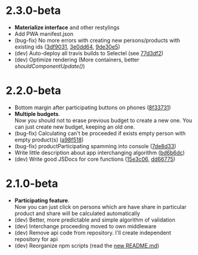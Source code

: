 # 2.3.0-beta
* **Materialize interface** and other restylings
* Add PWA manifest.json
* (bug-fix) No more errors with creating new persons/products with existing ids ([3df9031](https://github.com/wailorman/budget-shary/commit/3df9031c8416254f0adc483c7c6adead235e17f9),
                                                                                 [3e0dd64](https://github.com/wailorman/budget-shary/commit/3e0dd64d9d17eabd0e21aab6b265c30485c95b70),
                                                                                 [9de30e5](https://github.com/wailorman/budget-shary/commit/9de30e57fecb14c4d3fd4b6aa3b5e10411f72694))
* (dev) Auto-deploy all travis builds to Selectel (see [77d3df2](https://github.com/wailorman/budget-shary/commit/77d3df25fa20978a7a23894abcc17101f1e03f72))
* (dev) Optimize rendering (More containers, better _shouldComponentUpdate()_)


# 2.2.0-beta
* Bottom margin after participating buttons on phones ([8f33731](https://github.com/wailorman/budget-shary/commit/8f33731))
* **Multiple budgets**.<br/>
  Now you should not to erase previous budget to create a new one. You can just
  create new budget, keeping an old one. 
* (bug-fix) Calculating can't be proceeded if exists empty person with empty product(s) ([a98f518](https://github.com/wailorman/budget-shary/commit/a98f518))
* (bug-fix) productParticipating spamming into console ([7de8d33](https://github.com/wailorman/budget-shary/commit/7de8d33))
* Write little description about app interchanging algorithm ([bd6b6dc](https://github.com/wailorman/budget-shary/commit/bd6b6dc))
* (dev) Write good JSDocs for core functions ([15e3c06](https://github.com/wailorman/budget-shary/commit/15e3c06), 
                                              [dd66775](https://github.com/wailorman/budget-shary/commit/dd66775))

# 2.1.0-beta
* **Participating feature**.<br/> 
  Now you can just click on persons which are have share in particular product and 
  share will be calculated automatically
* (dev) Better, more predictable and simple algorithm of validation
* (dev) Interchange proceeding moved to own middleware
* (dev) Remove api code from repository. I'll create independent repository for api
* (dev) Reorganize npm scripts (read the [new README.md](https://github.com/wailorman/budget-shary/blob/110682e45078b4af56d58e06b7d83fa7dc832cad/README.md))
